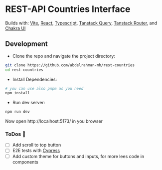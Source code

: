 # REST-API Countries Interface

Builds with: [Vite](https://vitejs.dev/), [React](https://react.dev/), [Typescript](https://www.typescriptlang.org/), [Tanstack Query](https://tanstack.com/query/latest), [Tanstack Router](https://tanstack.com/router/latest), and [Chakra UI](https://v2.chakra-ui.com/)

## Development

- Clone the repo and navigate the project directory:

```bash
git clone https://github.com/abdelrahman-mh/rest-countries
cd rest-countries
```

- Install Dependencies:

```bash
# you can use also pnpm as you need
npm install
```

- Run dev server:

```bash
npm run dev
```

Now open http://localhost:5173/ in you browser

### ToDos 📝

- [ ] Add scroll to top button
- [ ] E2E tests with [Cypress](https://www.cypress.io/)
- [ ] Add custom theme for buttons and inputs, for more lees code in components
